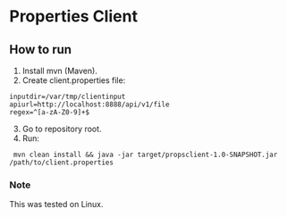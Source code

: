 # Properties Client

## How to run

1. Install mvn (Maven).
2. Create client.properties file:
```shell
inputdir=/var/tmp/clientinput
apiurl=http://localhost:8888/api/v1/file
regex=^[a-zA-Z0-9]+$
```
3. Go to repository root.
4. Run:
```shell
 mvn clean install && java -jar target/propsclient-1.0-SNAPSHOT.jar /path/to/client.properties
```

### Note

This was tested on Linux.
